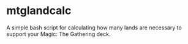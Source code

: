 # mtglandcalc
A simple bash script for calculating how many lands are necessary to support your Magic: The Gathering deck.
